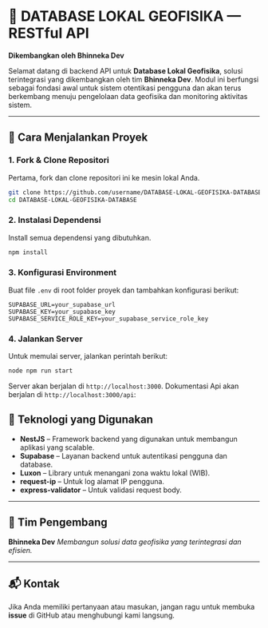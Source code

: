 # 📡 **DATABASE LOKAL GEOFISIKA — RESTful API**
**Dikembangkan oleh Bhinneka Dev**

Selamat datang di backend API untuk **Database Lokal Geofisika**, solusi terintegrasi yang dikembangkan oleh tim **Bhinneka Dev**.
Modul ini berfungsi sebagai fondasi awal untuk sistem otentikasi pengguna dan akan terus berkembang menuju pengelolaan data geofisika dan monitoring aktivitas sistem.

---

## 🚀 **Cara Menjalankan Proyek**

### 1. **Fork & Clone Repositori**
Pertama, fork dan clone repositori ini ke mesin lokal Anda.
```bash
git clone https://github.com/username/DATABASE-LOKAL-GEOFISIKA-DATABASE.git
cd DATABASE-LOKAL-GEOFISIKA-DATABASE
```

### 2. **Instalasi Dependensi**
Install semua dependensi yang dibutuhkan.
```bash
npm install
```

### 3. **Konfigurasi Environment**
Buat file `.env` di root folder proyek dan tambahkan konfigurasi berikut:
```env
SUPABASE_URL=your_supabase_url
SUPABASE_KEY=your_supabase_key
SUPABASE_SERVICE_ROLE_KEY=your_supabase_service_role_key
```

### 4. **Jalankan Server**
Untuk memulai server, jalankan perintah berikut:
```bash
node npm run start
```
Server akan berjalan di `http://localhost:3000`.
Dokumentasi Api akan berjalan di `http://localhost:3000/api`:

## 🧱 **Teknologi yang Digunakan**

* **NestJS** – Framework backend yang digunakan untuk membangun aplikasi yang scalable.
* **Supabase** – Layanan backend untuk autentikasi pengguna dan database.
* **Luxon** – Library untuk menangani zona waktu lokal (WIB).
* **request-ip** – Untuk log alamat IP pengguna.
* **express-validator** – Untuk validasi request body.

---

## 🤝 **Tim Pengembang**

**Bhinneka Dev**
_Membangun solusi data geofisika yang terintegrasi dan efisien._

---

## 📬 **Kontak**

Jika Anda memiliki pertanyaan atau masukan, jangan ragu untuk membuka **issue** di GitHub atau menghubungi kami langsung.
